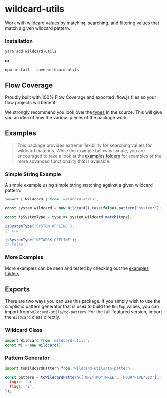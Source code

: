# wildcard-utils

Work with wildcard values by matching, searching, and filtering values that
match a given wildcard pattern.

### Installation

```
yarn add wildcard-utils
```

**or**

```
npm install --save wildcard-utils
```

## Flow Coverage

Proudly built with 100% Flow Coverage and exported .flow.js files so your flow
projects will benefit!

We strongly recommend you look over the
[types](https://github.com/Dash-OS/wildcard-utils/tree/master/src/types.js) in
the source. This will give you an idea of how the various pieces of the package
work.

## Examples

> This package provides extreme flexibility for searching values for wildcard
> matches. While the example below is simple, you are encouraged to take a look
> at the
> [examples folders](https://github.com/Dash-OS/wildcard-utils/tree/master/examples)
> for examples of the more advanced functionality that is available.

### Simple String Example

A simple example using simple string matching against a given wildcard pattern.

```js
import { Wildcard } from 'wildcard-utils';

const system_wildcard = new Wildcard().case(false).pattern('system*');

const isSystemType = type => system_wildcard.match(type);

isSystemType('SYSTEM_OFFLINE');
// true

isSystemType('NETWORK_OFFLINE');
// false
```

### More Examples

More examples can be seen and tested by checking out the
[examples folders](https://github.com/Dash-OS/wildcard-utils/tree/master/examples)

## Exports

There are two ways you can use this package. If you simply wish to use the
simplistic pattern generator that is used to build the `RegExp` values, you can
import from `wildcard-utils/to-pattern`. For the full-featured version, import
the `Wildcard` class directly.

### Wildcard Class

```js
import Wildcard from 'wildcard-utils';
const WC = new Wildcard();
```

### Pattern Generator

```js
import toWildcardPattern from 'wildcard-utils/to-pattern';

const pattern = toWildcardPattern(['ONE*TWO*THREE', 'FOUR*FIVE*SIX'], {
  logic: 'or',
  flags: 'i',
});
```
